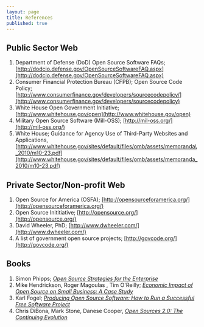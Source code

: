 ```yaml
---
layout: page
title: References
published: true
---
```


## Public Sector Web
1. Department of Defense (DoD) Open Source Software FAQs; [http://dodcio.defense.gov/OpenSourceSoftwareFAQ.aspx](http://dodcio.defense.gov/OpenSourceSoftwareFAQ.aspx)
1. Consumer Financial Protection Bureau (CFPB); Open Source Code Policy; [http://www.consumerfinance.gov/developers/sourcecodepolicy/](http://www.consumerfinance.gov/developers/sourcecodepolicy)
1. White House Open Government Initiative; [http://www.whitehouse.gov/open](http://www.whitehouse.gov/open)
1. Military Open Source Software (Mill-OSS); [http://mil-oss.org/](http://mil-oss.org/)
1. White House; Guidance for Agency Use of Third-Party Websites and Applications, [http://www.whitehouse.gov/sites/default/files/omb/assets/memoranda\_2010/m10-23.pdf](http://www.whitehouse.gov/sites/default/files/omb/assets/memoranda_2010/m10-23.pdf)


## Private Sector/Non-profit Web
1. Open Source for America (OSFA); [http://opensourceforamerica.org/](http://opensourceforamerica.org/)
1. Open Source Inititiative; [http://opensource.org/](http://opensource.org/)
1. David Wheeler, PhD; [http://www.dwheeler.com/](http://www.dwheeler.com/)
1. A list of government open source projects; [http://govcode.org/](http://govcode.org/)

## Books
1. Simon Phipps; [_Open Source Strategies for the Enterprise_](http://www.amazon.com/Source-Strategies-Enterprise-Simon-Phipps-ebook/dp/B008HMN6EU)
1. Mike Hendrickson, Roger Magoulas , Tim O'Reilly; [_Economic Impact of Open Source on Small Business: A Case Study_](http://www.amazon.com/Economic-Impact-Source-Small-Business-ebook/dp/B00IG2UVSU/ref=sr_1_1?s=digital-text&ie=UTF8&qid=1395782895&sr=1-1&keywords=Economic+Impact+of+open+source)
1. Karl Fogel; [_Producing Open Source Software: How to Run a Successful Free Software Project_](http://www.amazon.com/Producing-Open-Source-Software-Successful-ebook/dp/B0026OR37Q/ref=sr_1_1?s=digital-text&ie=UTF8&qid=1395782996&sr=1-1&keywords=producing+open+source+software)
1. Chris DiBona, Mark Stone, Danese Cooper, [_Open Sources 2.0: The Continuing
   Evolution_](http://www.amazon.com/Open-Sources-2-0-Continuing-Evolution-ebook/dp/B0026OR2PO/ref=sr_1_1?s=digital-text&ie=UTF8&qid=1395783042&sr=1-1&keywords=open+sources+2.0)
